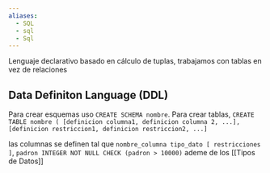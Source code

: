 ```yaml
---
aliases:
  - SQL
  - sql
  - Sql
---
```

 Lenguaje declarativo basado en cálculo de tuplas, trabajamos con tablas en vez de relaciones
## Data Definiton Language (DDL)
Para crear esquemas uso `CREATE SCHEMA nombre`. 
Para crear tablas, `CREATE TABLE nombre ( [definicion columna1, definicion columna 2, ...], [definicion restriccion1, definicion restriccion2, ...]`

las columnas se definen tal que `nombre_columna tipo_dato [ restricciones ]`, `padron INTEGER NOT NULL CHECK (padron > 10000)`
ademe de los [[Tipos de Datos]]